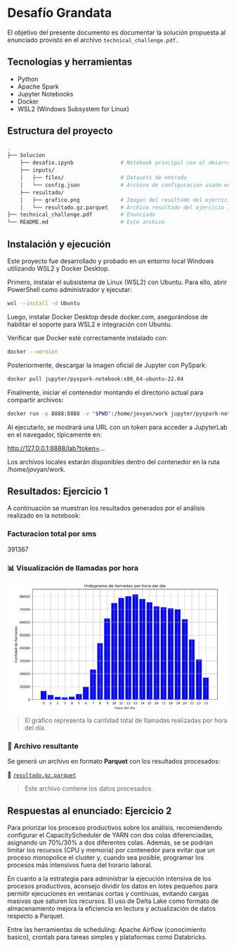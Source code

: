 # Desafío Grandata

El objetivo del presente documento es documentar la solución propuesta al enunciado provisto en el archivo `technical_challenge.pdf`.

## Tecnologías y herramientas

- Python  
- Apache Spark  
- Jupyter Notebooks  
- Docker  
- WSL2 (Windows Subsystem for Linux)

## Estructura del proyecto

```bash
.
├── Solucion               
    ├── desafio.ipynb               # Notebook principal con el desarrollo
    ├── inputs/                
    │   ├── files/                  # Datasets de entrada
    │   └── config.json             # Archivo de configuración usado en la notebook
    ├── resultado/                
    │   ├── grafico.png             # Imagen del resultado del ejercicio 1.3
    │   └── resultado.gz.parquet    # Archivo resultado del ejercicio 1.1
├── technical_challenge.pdf         # Enunciado      
└── README.md                       # Este archivo
```

## Instalación y ejecución
Este proyecto fue desarrollado y probado en un entorno local Windows utilizando WSL2 y Docker Desktop.

Primero, instalar el subsistema de Linux (WSL2) con Ubuntu. Para ello, abrir PowerShell como administrador y ejecutar:

```bash
wsl --install -d Ubuntu
```

Luego, instalar Docker Desktop desde docker.com, asegurándose de habilitar el soporte para WSL2 e integración con Ubuntu.

Verificar que Docker esté correctamente instalado con:

```bash
docker --version
```

Posteriormente, descargar la imagen oficial de Jupyter con PySpark:

```bash
docker pull jupyter/pyspark-notebook:x86_64-ubuntu-22.04
```

Finalmente, iniciar el contenedor montando el directorio actual para compartir archivos:

```bash
docker run -p 8888:8888 -v "$PWD":/home/jovyan/work jupyter/pyspark-notebook:x86_64-ubuntu-22.04
```

Al ejecutarlo, se mostrará una URL con un token para acceder a JupyterLab en el navegador, típicamente en:

http://127.0.0.1:8888/lab?token=...

Los archivos locales estarán disponibles dentro del contenedor en la ruta /home/jovyan/work.

## Resultados: Ejercicio 1

A continuación se muestran los resultados generados por el análisis realizado en la notebook:

### Facturacion total por sms

391367

### 📊 Visualización de llamadas por hora

![Gráfico de llamadas por hora](./solucion/resultado/grafico.png)

> El gráfico representa la cantidad total de llamadas realizadas por hora del día.

### 📁 Archivo resultante

Se generó un archivo en formato **Parquet** con los resultados procesados:

📎 [`resultado.gz.parquet`](./solucion/resultado/resultado.gz.parquet)

> Este archivo contiene los datos procesados.

## Respuestas al enunciado: Ejercicio 2

Para priorizar los procesos productivos sobre los análisis, recomiendendo configurar el CapacityScheduler de YARN con dos colas diferenciadas, asignando un 70%/30% a dos diferentes colas. Además, se se podrian limitar los recursos (CPU y memoria) por contenedor para evitar que un proceso monopolice el cluster y, cuando sea posible, programar los procesos más intensivos fuera del horario laboral.

En cuanto a la estrategia para administrar la ejecución intensiva de los procesos productivos, aconsejo dividir los datos en lotes pequeños para permitir ejecuciones en ventanas cortas y continuas, evitando cargas masivas que saturen los recursos. El uso de Delta Lake como formato de almacenamiento mejora la eficiencia en lectura y actualización de datos respecto a Parquet.

Entre las herramientas de scheduling: Apache Airflow (conocimiento basico), crontab para tareas simples y plataformas como Databricks.
